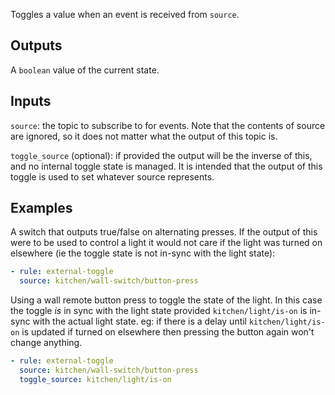 Toggles a value when an event is received from `source`.

## Outputs

A `boolean` value of the current state.

## Inputs

`source`: the topic to subscribe to for events. Note that the contents of source are ignored, so it does not matter what the output of this topic is.

`toggle_source` (optional): if provided the output will be the inverse of this, and no internal toggle state is managed. It is intended that the output of this toggle is used to set whatever source represents.

## Examples

A switch that outputs true/false on alternating presses. If the output of this were to be used to control a light it would not care if the light was turned on elsewhere (ie the toggle state is not in-sync with the light state):

```yml
- rule: external-toggle
  source: kitchen/wall-switch/button-press
```

Using a wall remote button press to toggle the state of the light. In this case the toggle _is_ in sync with the light state provided `kitchen/light/is-on` is in-sync with the actual light state. eg: if there is a delay until `kitchen/light/is-on` is updated if turned on elsewhere then pressing the button again won't change anything.

```yml
- rule: external-toggle
  source: kitchen/wall-switch/button-press
  toggle_source: kitchen/light/is-on
```
